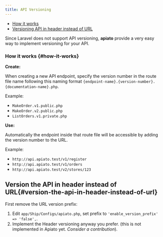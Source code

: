 ```yaml
---
title: API Versioning
---
```


- [How it works](#how-it-works)
- [Versioning API in header instead of URL](#version-the-api-in-header-instead-of-url)

Since Laravel does not support API versioning, **apiato** provide a very easy way to implement versioning for your API.

### How it works {#how-it-works}

**Create:**

When creating a new API endpoint, specify the version number in the route file name following this naming format `{endpoint-name}.{version-number}.{documentation-name}.php`.

Example:

- `MakeOrder.v1.public.php`
- `MakeOrder.v2.public.php`
- `ListOrders.v1.private.php`

**Use:**

Automatically the endpoint inside that route file will be accessible by adding the version number to the URL.

Example:

- `http://api.apiato.test/v1/register`
- `http://api.apiato.test/v1/orders`
- `http://api.apiato.test/v2/stores/123`

## Version the API in header instead of URL{#version-the-api-in-header-instead-of-url}

First remove the URL version prefix:

1. Edit `app/Ship/Configs/apiato.php`, set prefix to `'enable_version_prefix' => 'false',`.
2. Implement the Header versioning anyway you prefer. (this is not implemented in Apiato yet. _Consider a contribution_).
